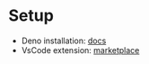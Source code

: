 # Setup
- Deno installation: [docs](https://docs.deno.com/runtime/manual/getting_started/installation)
- VsCode extension: [marketplace](https://marketplace.visualstudio.com/items?itemName=denoland.vscode-deno)